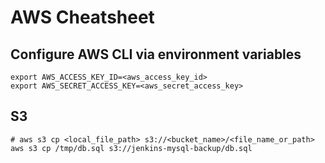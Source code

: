
# AWS Cheatsheet

## Configure AWS CLI via environment variables

```
export AWS_ACCESS_KEY_ID=<aws_access_key_id>
export AWS_SECRET_ACCESS_KEY=<aws_secret_access_key>
```

## S3

```
# aws s3 cp <local_file_path> s3://<bucket_name>/<file_name_or_path>
aws s3 cp /tmp/db.sql s3://jenkins-mysql-backup/db.sql
```
